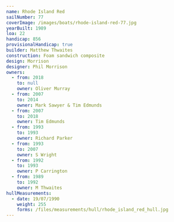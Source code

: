 ```yaml
---
name: Rhode Island Red
sailNumber: 77
coverImage: /images/boats/rhode-island-red-77.jpg
yearBuilt: 1989
loa: 22
handicap: 856
provisionalHandicap: true
builder: Matthew Thwaites
construction: Foam sandwich composite
design: Morrison
designer: Phil Morrison
owners:
  - from: 2018
    to: null
    owner: Oliver Murray
  - from: 2007
    to: 2014
    owner: Mark Sawyer & Tim Edmunds
  - from: 2007
    to: 2018
    owner: Tim Edmunds
  - from: 1993
    to: 1993
    owner: Richard Parker
  - from: 1993
    to: 2007
    owner: S Wright
  - from: 1992
    to: 1993
    owner: P Carrington
  - from: 1989
    to: 1992
    owner: M Thwaites
hullMeasurements:
  - date: 19/07/1990
    weight: 255
    forms: /files/measurements/hull/rhode_island_red_hull.jpg
---
```

